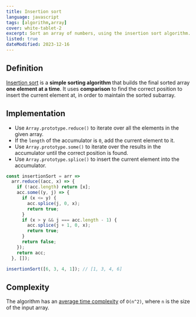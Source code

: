 ```yaml
---
title: Insertion sort
language: javascript
tags: [algorithm,array]
cover: white-tablet-2
excerpt: Sort an array of numbers, using the insertion sort algorithm.
listed: true
dateModified: 2023-12-16
---
```


## Definition

[Insertion sort](https://en.wikipedia.org/wiki/Insertion_sort) is a **simple sorting algorithm** that builds the final sorted array **one element at a time**. It uses **comparison** to find the correct position to insert the current element at, in order to maintain the sorted subarray.

## Implementation

- Use `Array.prototype.reduce()` to iterate over all the elements in the given array.
- If the `length` of the accumulator is `0`, add the current element to it.
- Use `Array.prototype.some()` to iterate over the results in the accumulator until the correct position is found.
- Use `Array.prototype.splice()` to insert the current element into the accumulator.

```js
const insertionSort = arr =>
  arr.reduce((acc, x) => {
    if (!acc.length) return [x];
    acc.some((y, j) => {
      if (x <= y) {
        acc.splice(j, 0, x);
        return true;
      }
      if (x > y && j === acc.length - 1) {
        acc.splice(j + 1, 0, x);
        return true;
      }
      return false;
    });
    return acc;
  }, []);

insertionSort([6, 3, 4, 1]); // [1, 3, 4, 6]
```

## Complexity

The algorithm has an [average time complexity](/js/s/big-o-cheatsheet#array-sorting-algorithms) of `O(n^2)`, where `n` is the size of the input array.

